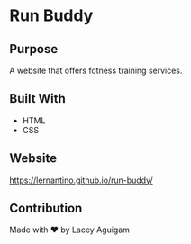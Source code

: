 # Run Buddy 


## Purpose
A website that offers fotness training services.


## Built With
* HTML
* CSS


## Website
https://lernantino.github.io/run-buddy/

## Contribution
Made with ❤️ by Lacey Aguigam
